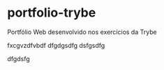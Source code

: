 # portfolio-trybe
Portfólio Web desenvolvido nos exercícios da Trybe

fxcgvzdfvbdf
dfgdgsdfg
dsfgsdfg

dfgdsfg